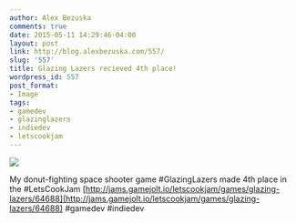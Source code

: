 ```yaml
---
author: Alex Bezuska
comments: true
date: 2015-05-11 14:29:46-04:00
layout: post
link: http://blog.alexbezuska.com/557/
slug: '557'
title: Glazing Lazers recieved 4th place!
wordpress_id: 557
post_format:
- Image
tags:
- gamedev
- glazinglazers
- indiedev
- letscookjam
---
```


![](/images/2015/05/tumblr_no6w9ndAKj1u11b0ro1_1280.jpg)

My donut-fighting space shooter game #GlazingLazers made 4th place in the #LetsCookJam [http://jams.gamejolt.io/letscookjam/games/glazing-lazers/64688](http://jams.gamejolt.io/letscookjam/games/glazing-lazers/64688) #gamedev #indiedev
